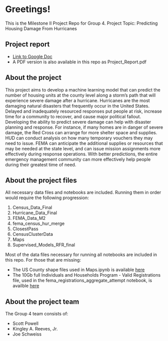# Greetings!
This is the Milestone II Project Repo for Group 4.
Project Topic: Predicting Housing Damage From Hurricanes 

## Project report
* [Link to Google Doc](https://docs.google.com/document/d/1dron6V7wZR9WFQRtTaNarwjXpZ5SqNVi/edit?usp=sharing&ouid=116643774103690609091&rtpof=true&sd=true)
* A PDF version is also available in this repo as Project_Report.pdf

## About the project
This project aims to develop a machine learning model that can predict the number of housing units at the county level along a storm’s path that will experience severe damage after a hurricane.  Hurricanes are the most damaging natural disasters that frequently occur in the United States.  Delayed and inadequately resourced responses put people at risk, increase time for a community to recover, and cause major political fallout.    Developing the ability to predict severe damage can help with disaster planning and response.  For instance, if many homes are in danger of severe damage, the Red Cross can arrange for more shelter space and supplies.  HUD can conduct analysis on how many temporary vouchers they may need to issue.  FEMA can anticipate the additional supplies or resources that may be needed at the state level, and can issue mission assignments more effectively during response operations.  With better predictions, the entire emergency management community can more effectively help people during their greatest time of need.

## About the project files
All necessary data files and notebooks are included. Running them in order would require the following progression:
1. Census_Data_Final
2. Hurricane_Data_Final
3. FEMA_Data_M2
4. fema_census_hur_merge
5. ClosestPass
6. CensusClusterData
7. Maps
8. Supervised_Models_RFR_final

Most of the data files necessary for running all notebooks are included in this repo. For those that are missing:

* The US County shape files used in Maps.ipynb is available [here](https://www2.census.gov/geo/tiger/TIGER2024/COUNTY/tl_2024_us_county.zip)
* The 10Gb full Individuals and Households Program - Valid Registrations file, used in the fema_registrations_aggregate_attempt notebook, is availble [here](https://www.fema.gov/openfema-data-page/individuals-and-households-program-valid-registrations-v2)

## About the project team
The Group 4 team consists of:
* Scott Powell
* Kingley A. Reeves, Jr.
* Joe Schweiss